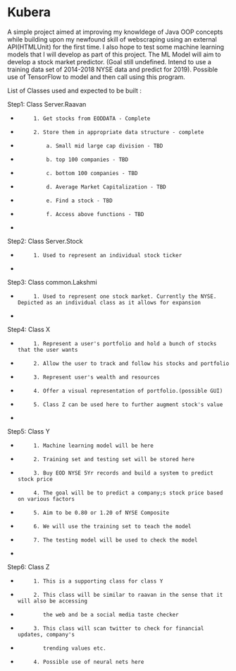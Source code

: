 # Kubera
A simple project aimed at improving my knowldege of Java OOP concepts while building upon my newfound skill of webscraping 
using an external API(HTMLUnit) for the first time. I also hope to test some machine learning models that I will develop as 
part of this project. The ML Model will aim to develop a stock market predictor. (Goal still undefined. Intend to use a 
training data set of 2014-2018 NYSE data and predict for 2019). Possible use of TensorFlow to model and then call using 
this program.

List of Classes used and expected to be built :

Step1: Class Server.Raavan
 *          1. Get stocks from EODDATA - Complete
 *          2. Store them in appropriate data structure - complete
 *              a. Small mid large cap division - TBD
 *              b. top 100 companies - TBD
 *              c. bottom 100 companies - TBD
 *              d. Average Market Capitalization - TBD
 *              e. Find a stock - TBD
 *              f. Access above functions - TBD
 *
Step2: Class Server.Stock 
 *          1. Used to represent an individual stock ticker
 *
Step3: Class common.Lakshmi
 *          1. Used to represent one stock market. Currently the NYSE. Depicted as an individual class as it allows for expansion
 *
Step4: Class X 
 *          1. Represent a user's portfolio and hold a bunch of stocks that the user wants
 *          2. Allow the user to track and follow his stocks and portfolio
 *          3. Represent user's wealth and resources
 *          4. Offer a visual representation of portfolio.(possible GUI)
 *          5. Class Z can be used here to further augment stock's value
 *
Step5: Class Y
 *          1. Machine learning model will be here
 *          2. Training set and testing set will be stored here
 *          3. Buy EOD NYSE 5Yr records and build a system to predict stock price
 *          4. The goal will be to predict a company;s stock price based on various factors
 *          5. Aim to be 0.80 or 1.20 of NYSE Composite
 *          6. We will use the training set to teach the model
 *          7. The testing model will be used to check the model
 *
Step6: Class Z
 *          1. This is a supporting class for class Y
 *          2. This class will be similar to raavan in the sense that it will also be accessing
 *             the web and be a social media taste checker
 *          3. This class will scan twitter to check for financial updates, company's
 *             trending values etc.
 *          4. Possible use of neural nets here
